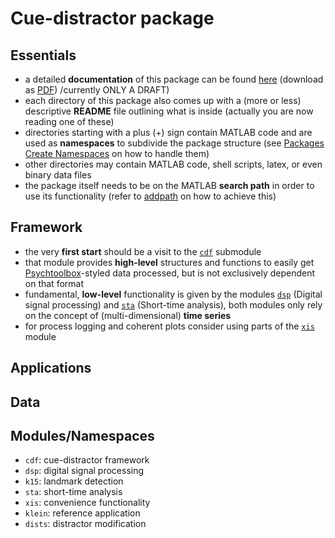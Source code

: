 Cue-distractor package
======================

Essentials
----------

- a detailed **documentation** of this package can be found [here](https://github.com/murtex/cdp/blob/master/doc/cdp.pdf "package documentation") (download as [PDF](https://github.com/murtex/cdp/raw/master/doc/cdp.pdf "package documentation")) /currently ONLY A DRAFT)
- each directory of this package also comes up with a (more or less) descriptive **README** file outlining what is inside (actually you are now reading one of these)
- directories starting with a plus (+) sign contain MATLAB code and are used as **namespaces** to subdivide the package structure (see [Packages Create Namespaces](https://www.mathworks.com/help/matlab/matlab_oop/scoping-classes-with-packages.html "MATLAB documentation") on how to handle them)
- other directories may contain MATLAB code, shell scripts, latex, or even binary data files
- the package itself needs to be on the MATLAB **search path** in order to use its functionality (refer to [addpath](https://www.mathworks.com/help/matlab/ref/addpath.html "MATLAB documentation") on how to achieve this)

Framework
---------

- the very **first start** should be a visit to the [`cdf`](https://github.com/murtex/cdp/tree/master/%2Bcdf "cdf") submodule
- that module provides **high-level** structures and functions to easily get [Psychtoolbox](http://psychtoolbox.org/ "Psychtoolbox")-styled data processed, but is not exclusively dependent on that format
- fundamental, **low-level** functionality is given by the modules [`dsp`](https://github.com/murtex/cdp/tree/master/%2Bdsp "dsp") (Digital signal processing) and [`sta`](https://github.com/murtex/cdp/tree/master/%2Bsta "sta") (Short-time analysis), both modules only rely on the concept of (multi-dimensional) **time series**
- for process logging and coherent plots consider using parts of the [`xis`](https://github.com/murtex/cdp/tree/master/%2Bxis "xis") module

Applications
------------

Data
----

Modules/Namespaces
------------------

- `cdf`: cue-distractor framework
- `dsp`: digital signal processing
- `k15`: landmark detection
- `sta`: short-time analysis
- `xis`: convenience functionality
- `klein`: reference application
- `dists`: distractor modification

